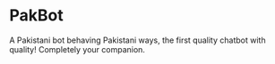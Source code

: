 # PakBot
A Pakistani bot behaving Pakistani ways, the first quality chatbot with quality! Completely your companion.
